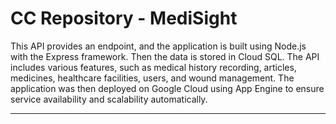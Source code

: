 # CC Repository - MediSight

This API provides an endpoint, and the application is built using Node.js with the Express framework. Then the data is stored in Cloud SQL. The API includes various features, such as medical history recording, articles, medicines, healthcare facilities, users, and wound management. The application was then deployed on Google Cloud using App Engine to ensure service availability and scalability automatically.


---
